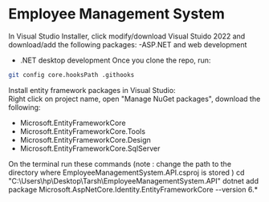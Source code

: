 # Employee Management System
In Visual Studio Installer, click modify/download Visual Stuido 2022 and download/add the following packages:
-ASP.NET and web development
- .NET desktop development
Once you clone the repo, run:
```bash
git config core.hooksPath .githooks  
```
Install entity framework packages in Visual Studio:  
Right click on project name, open "Manage NuGet packages", download the following:  
- Microsoft.EntityFrameworkCore  
- Microsoft.EntityFrameworkCore.Tools  
- Microsoft.EntityFrameworkCore.Design  
- Microsoft.EntityFrameworkCore.SqlServer  


On the terminal run these commands (note : change the path to the directory where EmployeeManagementSystem.API.csproj is stored )
cd "C:\Users\hp\Desktop\Tarsh\EmployeeManagementSystem.API"
dotnet add package Microsoft.AspNetCore.Identity.EntityFrameworkCore --version 6.*
